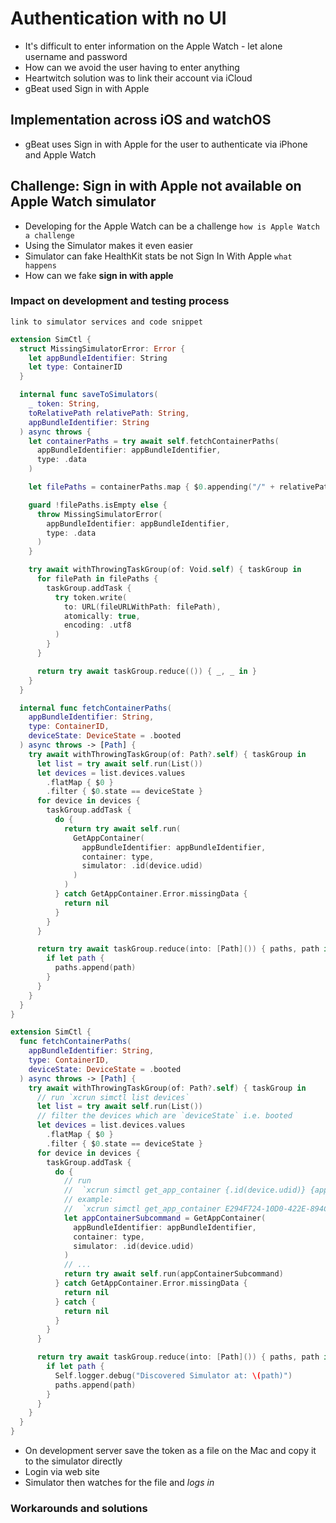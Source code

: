 # Authentication with no UI

- It's difficult to enter information on the Apple Watch - let alone username and password
- How can we avoid the user having to enter anything
- Heartwitch solution was to link their account via iCloud
- gBeat used Sign in with Apple 

## Implementation across iOS and watchOS

- gBeat uses Sign in with Apple for the user to authenticate via iPhone and Apple Watch

## Challenge: Sign in with Apple not available on Apple Watch simulator

- Developing for the Apple Watch can be a challenge `how is Apple Watch a challenge`
- Using the Simulator makes it even easier
- Simulator can fake HealthKit stats be not Sign In With Apple `what happens`
- How can we fake **sign in with apple**
	 
### Impact on development and testing process 

`link to simulator services and code snippet`

```swift
extension SimCtl {
  struct MissingSimulatorError: Error {
    let appBundleIdentifier: String
    let type: ContainerID
  }

  internal func saveToSimulators(
    _ token: String,
    toRelativePath relativePath: String,
    appBundleIdentifier: String
  ) async throws {
    let containerPaths = try await self.fetchContainerPaths(
      appBundleIdentifier: appBundleIdentifier,
      type: .data
    )

    let filePaths = containerPaths.map { $0.appending("/" + relativePath) }

    guard !filePaths.isEmpty else {
      throw MissingSimulatorError(
        appBundleIdentifier: appBundleIdentifier,
        type: .data
      )
    }

    try await withThrowingTaskGroup(of: Void.self) { taskGroup in
      for filePath in filePaths {
        taskGroup.addTask {
          try token.write(
            to: URL(fileURLWithPath: filePath),
            atomically: true,
            encoding: .utf8
          )
        }
      }

      return try await taskGroup.reduce(()) { _, _ in }
    }
  }

  internal func fetchContainerPaths(
    appBundleIdentifier: String,
    type: ContainerID,
    deviceState: DeviceState = .booted
  ) async throws -> [Path] {
    try await withThrowingTaskGroup(of: Path?.self) { taskGroup in
      let list = try await self.run(List())
      let devices = list.devices.values
        .flatMap { $0 }
        .filter { $0.state == deviceState }
      for device in devices {
        taskGroup.addTask {
          do {
            return try await self.run(
              GetAppContainer(
                appBundleIdentifier: appBundleIdentifier,
                container: type,
                simulator: .id(device.udid)
              )
            )
          } catch GetAppContainer.Error.missingData {
            return nil
          }
        }
      }

      return try await taskGroup.reduce(into: [Path]()) { paths, path in
        if let path {
          paths.append(path)
        }
      }
    }
  }
}
```

```swift
extension SimCtl {
  func fetchContainerPaths(
    appBundleIdentifier: String,
    type: ContainerID,
    deviceState: DeviceState = .booted
  ) async throws -> [Path] {
    try await withThrowingTaskGroup(of: Path?.self) { taskGroup in
      // run `xcrun simctl list devices`
      let list = try await self.run(List())
      // filter the devices which are `deviceState` i.e. booted
      let devices = list.devices.values
        .flatMap { $0 }
        .filter { $0.state == deviceState }
      for device in devices {
        taskGroup.addTask {
          do {
            // run
            //  `xcrun simctl get_app_container {.id(device.udid)} {appBundleIdentifier} {type}`
            // example:
            //  `xcrun simctl get_app_container E294F724-10D0-422E-894C-745791166D86 com.bpmsync.GBeat.watchkitapp data`
            let appContainerSubcommand = GetAppContainer(
              appBundleIdentifier: appBundleIdentifier,
              container: type,
              simulator: .id(device.udid)
            )
            // ...
            return try await self.run(appContainerSubcommand)
          } catch GetAppContainer.Error.missingData {
            return nil
          } catch {
            return nil
          }
        }
      }

      return try await taskGroup.reduce(into: [Path]()) { paths, path in
        if let path {
          Self.logger.debug("Discovered Simulator at: \(path)")
          paths.append(path)
        }
      }
    }
  }
}
```

- On development server save the token as a file on the Mac and copy it to the simulator directly
- Login via web site
- Simulator then watches for the file and _logs in_

### Workarounds and solutions 
